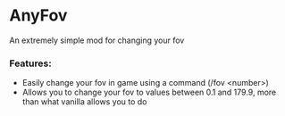 # AnyFov
An extremely simple mod for changing your fov
### Features:
* Easily change your fov in game using a command \(/fov \<number\>\)
* Allows you to change your fov to values between 0.1 and 179.9, more than what vanilla allows you to do